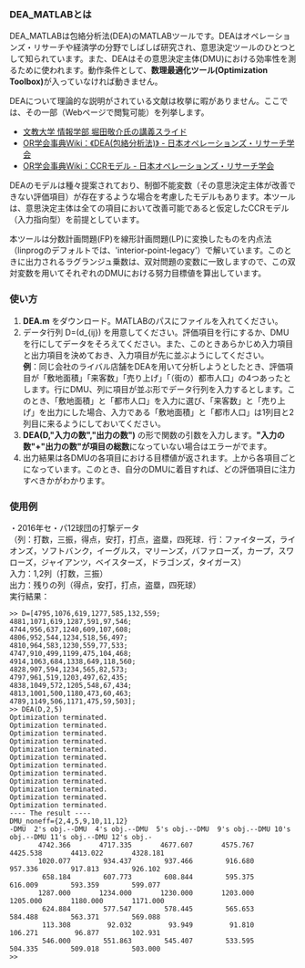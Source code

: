 <!--<h3>DEA_MATLAB</h3>
<p>DEA_MATLAB is a MATLAB tool for data envelopment analysis (DEA). DEA is one of decision making methods, and it is studyed in the field of operations research or economics. It is used for measuring the efficiency of decision making units (DMUs)<br>
The application needs <b>Mathematical Optimization</b> package.</p>
<h3>How to use</h3>
<li>
<ul> 1. Install DEA.m from ./DEA_MATLAB.</ul>
<ul> 2. Prepare a data matrix D=(d_{ij}). It is either possible if you input evaluation items or DMUs in rows.</ul>
</li>-->
<h3>DEA_MATLABとは</h3>
<p>DEA_MATLABは包絡分析法(DEA)のMATLABツールです。DEAはオペレーションズ・リサーチや経済学の分野でしばしば研究され、意思決定ツールのひとつとして知られています。また、DEAはその意思決定主体(DMU)における効率性を測るために使われます。動作条件として、<b>数理最適化ツール(Optimization Toolbox)</b>が入っていなければ動きません。</p>
<p>DEAについて理論的な説明がされている文献は枚挙に暇がありません。ここでは、その一部（Webページで閲覧可能）を列挙します。
<ul>
<li><a href="http://www.bunkyo.ac.jp/~hotta/lab/courses/2010/2010dmt/10dmt_7.pdf">文教大学 情報学部 堀田敬介氏の講義スライド</a></li>
<li><a href="http://www.orsj.or.jp/~wiki/wiki/index.php/《DEA(包絡分析法)》">OR学会事典Wiki：《DEA(包絡分析法)》 - 日本オペレーションズ・リサーチ学会</a></li>
<li><a href="http://www.orsj.or.jp/~wiki/wiki/index.php/CCRモデル">OR学会事典Wiki：CCRモデル - 日本オペレーションズ・リサーチ学会</a></li>
</ul>
DEAのモデルは種々提案されており、制御不能変数（その意思決定主体が改善できない評価項目）が存在するような場合を考慮したモデルもあります。本ツールは、意思決定主体は全ての項目において改善可能であると仮定したCCRモデル（入力指向型）を前提としています。
</p>
<p>本ツールは分数計画問題(FP)を線形計画問題(LP)に変換したものを内点法（linprogのデフォルトでは、'interior-point-legacy'）で解いています。このときに出力されるラグランジュ乗数は、双対問題の変数に一致しますので、この双対変数を用いてそれぞれのDMUにおける努力目標値を算出しています。
</p>
<h3>使い方</h3>
<ol>
<li> <b>DEA.m</b> をダウンロード。MATLABのパスにファイルを入れてください。</li>
<li> データ行列 D=(d_{ij}) を用意してください。評価項目を行にするか、DMUを行にしてデータをそろえてください。また、このときあらかじめ入力項目と出力項目を決めておき、入力項目が先に並ぶようにしてください。<br><b>例</b>：同じ会社のライバル店舗をDEAを用いて分析しようとしたとき、評価項目が「敷地面積」「来客数」「売り上げ」「（街の）都市人口」の4つあったとします。行にDMU、列に項目が並ぶ形でデータ行列を入力するとします。このとき、「敷地面積」と「都市人口」を入力に選び、「来客数」と「売り上げ」を出力にした場合、入力である「敷地面積」と「都市人口」は1列目と2列目に来るようにしておいてください。</li>
<li> <b>DEA(D,"入力の数","出力の数")</b> の形で関数の引数を入力します。<b>"入力の数"+"出力の数"が項目の総数</b>になっていない場合はエラーがでます。</li>
<li> 出力結果は各DMUの各項目における目標値が返されます。上から各項目ごとになっています。このとき、自分のDMUに着目すれば、どの評価項目に注力すべきかがわかります。</li>
</ol>
<h3>使用例</h3>
・2016年セ・パ12球団の打撃データ<br>
（列：打数，三振，得点，安打，打点，盗塁，四死球．行：ファイターズ，ライオンズ，ソフトバンク，イーグルス，マリーンズ，バファローズ，カープ，スワローズ，ジャイアンツ，ベイスターズ，ドラゴンズ，タイガース）<br>
入力：1,2列（打数，三振）<br>
出力：残りの列（得点，安打，打点，盗塁，四死球）<br>
実行結果：

```
>> D=[4795,1076,619,1277,585,132,559;
4881,1071,619,1287,591,97,546;
4744,956,637,1240,609,107,608;
4806,952,544,1234,518,56,497;
4810,964,583,1230,559,77,533;
4747,910,499,1199,475,104,468;
4914,1063,684,1338,649,118,560;
4828,907,594,1234,565,82,573;
4797,961,519,1203,497,62,435;
4838,1049,572,1205,548,67,434;
4813,1001,500,1180,473,60,463;
4789,1149,506,1171,475,59,503];
>> DEA(D,2,5)
Optimization terminated.
Optimization terminated.
Optimization terminated.
Optimization terminated.
Optimization terminated.
Optimization terminated.
Optimization terminated.
Optimization terminated.
Optimization terminated.
Optimization terminated.
Optimization terminated.
Optimization terminated.
---- The result ----
DMU_noneff={2,4,5,9,10,11,12}
-DMU  2's obj.--DMU  4's obj.--DMU  5's obj.--DMU  9's obj.--DMU 10's obj.--DMU 11's obj.--DMU 12's obj.-
       4742.366       4717.335       4677.607       4575.767       4425.538       4413.022       4328.181
       1020.077        934.437        937.466        916.680        957.336        917.813        926.102
        658.184        607.773        608.844        595.375        616.009        593.359        599.077
       1287.000       1234.000       1230.000       1203.000       1205.000       1180.000       1171.000
        624.884        577.547        578.445        565.653        584.488        563.371        569.088
        113.308         92.032         93.949         91.810        106.271         96.877        102.931
        546.000        551.863        545.407        533.595        504.335        509.018        503.000
>> 
```


